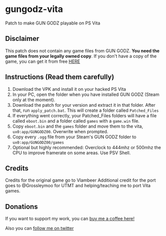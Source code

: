 # gungodz-vita
Patch to make GUN GODZ playable on PS Vita

###

## Disclaimer
This patch does not contain any game files from GUN GODZ. **You need the game files from your legally owned copy**.
If you don't have a copy of the game, you can get it from free [HERE](https://store.steampowered.com/app/522940/GUN_GODZ/)

## Instructions (Read them carefully)
1. Download the VPK and install it on your hacked PS Vita
2. In your PC, open the folder when you have installed GUN GODZ (Steam only at the moment).
3. Download the patch for your version and extract it in that folder. After that, run `apply_patch.bat`. This will create a folder called `Patched_Files`
4. If everything went correctly, your Patched_Files folders will have a file called `eboot.bin` and a folder called `games` with a `game.win` file.
5. Copy `eboot.bin` and the `games` folder and move them to the vita, `ux0:app/GUNGODZ00`. Overwrite when prompted. 
6. Copy every `.ogg` file from your Steam's GUN GODZ folder to `ux0:app/GUNGODZ00/games`
7. Optional but highly recommended: Overclock to 444mhz or 500mhz the CPU to improve framerate on some areas. Use PSV Shell.

## Credits
Credits for the original game go to Vlambeer
Additional credit for the port goes to @Grossleymoo for UTMT and helping/teaching me to port Vita games.

## Donations
If you want to support my work, you can [buy me a coffee here!](https://www.buymeacoffee.com/m1s3ry)

Also you can [follow me on twitter](https://www.twitter.com/m1s3ry_)
